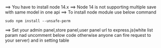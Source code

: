 ==> You have to install node 14.x 
==> Node 14 is not supporting multiple save with same model in one api
==> To install node module use below command

	sudo npm install --unsafe-perm
	
==>  Set your admin panel,store panel,user panel url to express.js(white list param nad uncomment below code otherwise anyone can fire request to your server) and in setting table 